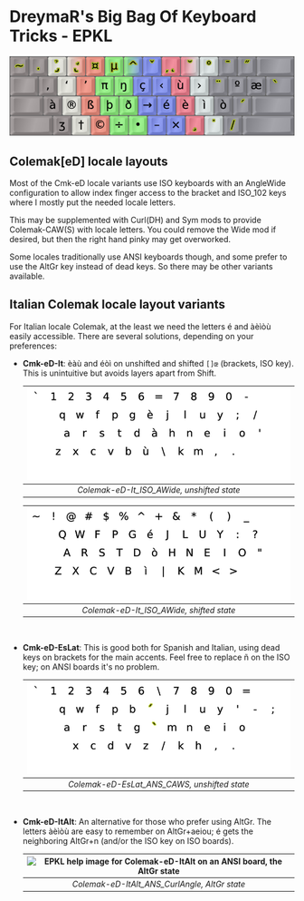 DreymaR's Big Bag Of Keyboard Tricks - EPKL
===========================================

![EPKL help image for Colemak-eD-ItAlt on an ANSI board, the AltGr state](./Cmk-ItAlt_ANS_s6_EPKL.png)
  
  
Colemak[eD] locale layouts
--------------------------
Most of the Cmk-eD locale variants use ISO keyboards with an AngleWide configuration to allow index finger access to the bracket and ISO_102 keys where I mostly put the needed locale letters.
  
This may be supplemented with Curl(DH) and Sym mods to provide Colemak-CAW(S) with locale letters. You could remove the Wide mod if desired, but then the right hand pinky may get overworked.
  
Some locales traditionally use ANSI keyboards though, and some prefer to use the AltGr key instead of dead keys. So there may be other variants available.

Italian Colemak locale layout variants
--------------------------------------
For Italian locale Colemak, at the least we need the letters é and àèìòù easily accessible. There are several solutions, depending on your preferences:
- **Cmk-eD-It**: èàù and éòì on unshifted and shifted `[]œ` (brackets, ISO key). This is unintuitive but avoids layers apart from Shift.
	<br>

	|![EPKL help image for Colemak-eD-It AngleWide on an ISO board, unshifted state](./Cmk-eD-It_ISO_AWide/state0.png)|
	|   :---:   |
	|_Colemak-eD-It_ISO_AWide, unshifted state_|

	|![EPKL help image for Colemak-eD-It AngleWide on an ISO board, shifted state](./Cmk-eD-It_ISO_AWide/state1.png)|
	|   :---:   |
	|_Colemak-eD-It_ISO_AWide, shifted state_|

	<br>
- **Cmk-eD-EsLat**: This is good both for Spanish and Italian, using dead keys on brackets for the main accents. Feel free to replace ñ on the ISO key; on ANSI boards it's no problem.
	<br>

	|![EPKL help image for Colemak-eD-EsLat CurlAngleWideSym on an ANSI board, unshifted state](../Cmk-eD-Es/Cmk-eD-EsLat_ANS_CurlAWideSym/state0.png)|
	|   :---:   |
	|_Colemak-eD-EsLat_ANS_CAWS, unshifted state_|

	<br>
- **Cmk-eD-ItAlt**: An alternative for those who prefer using AltGr. The letters àèìòù are easy to remember on AltGr+aeiou; é gets the neighboring AltGr+n (and/or the ISO key on ISO boards).
	<br>

	|![EPKL help image for Colemak-eD-ItAlt on an ANSI board, the AltGr state](./Cmk-ItAlt_ANS_CurlAngle/state6.png)|
	|   :---:   |
	|_Colemak-eD-ItAlt_ANS_CurlAngle, AltGr state_|
